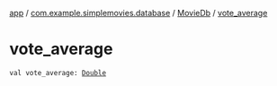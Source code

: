 [app](../../index.md) / [com.example.simplemovies.database](../index.md) / [MovieDb](index.md) / [vote_average](./vote_average.md)

# vote_average

`val vote_average: `[`Double`](https://kotlinlang.org/api/latest/jvm/stdlib/kotlin/-double/index.html)